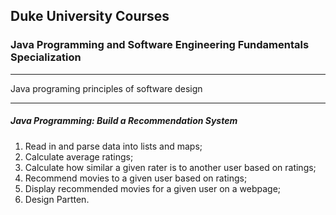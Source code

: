 ## Duke University Courses 
### Java Programming and Software Engineering Fundamentals Specialization
---
 Java programing principles of software design

---
##### Java Programming: Build a Recommendation System

1. Read in and parse data into lists and maps;
2. Calculate average ratings;
3. Calculate how similar a given rater is to another user based on ratings;
4. Recommend movies to a given user based on ratings;
5. Display recommended movies for a given user on a webpage;
6. Design Partten.
